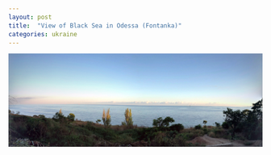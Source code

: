 ```yaml
---
layout: post
title:  "View of Black Sea in Odessa (Fontanka)"
categories: ukraine
---
```


<img src="/assets/images/fontanka-odessa.jpg" alt="Fontanka, Odessa" />
